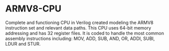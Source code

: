 # ARMV8-CPU
Complete and functioning CPU in Verilog created modeling the ARMV8 instruction set and relevant data paths. This CPU uses 64-bit memory addressing and has 32 register files. It is coded to handle the most common assembly instructions including: MOV, ADD, SUB, AND, OR, ADDI, SUBI, LDUR and STUR.

